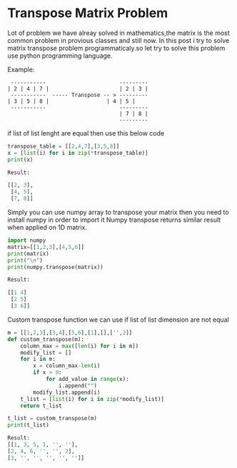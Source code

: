 # Transpose Matrix Problem
Lot of problem we have alreay solved in mathematics,the matrix is the most common problem in provious classes and still now. 
In this post i try to solve matrix transpose problem programmaticaly.so let try to solve this problem use python programming language.

Example:
```
 -----------                       ---------
| 2 | 4 | 7 |                      | 2 | 3 |
 -----------  ----- Transpose -- > ---------
| 3 | 5 | 8 |		           | 4 | 5 |
 -----------                       ---------
                                   | 7 | 8 |                            
                                   ---------

```
if list of list lenght are equal then use this below code
```py
transpose_table = [[2,4,7],[3,5,8]]
x = [list(i) for i in zip(*transpose_table)]
print(x)

Result:

[[2, 3],
 [4, 5],
 [7, 8]]

```

Simply you can use numpy array to transpose your matrix then you need to install numpy in order to import it Numpy transpose returns similar result when applied on 1D matrix.
```py
import numpy
matrix=[[1,2,3],[4,5,6]] 
print(matrix) 
print("\n") 
print(numpy.transpose(matrix))

Result:

[[1 4]
 [2 5]
 [3 6]]

```

Custom transpose function we can use if list of list dimension are not equal
```py
m = [[1,2,3],[3,4],[5,6],[1],[],['',2]]
def custom_transpose(m):
	column_max = max([len(i) for i in m])
	modify_list = []
	for i in m:
		x = column_max-len(i)
		if x > 0:
			for add_value in range(x):
				i.append("")
		modify_list.append(i)
	t_list = [list(i) for i in zip(*modify_list)]
	return t_list

t_list = custom_transpose(m)
print(t_list)

Result:
[[1, 3, 5, 1, '', ''], 
[2, 4, 6, '', '', 2], 
[3, '', '', '', '', '']]

```
